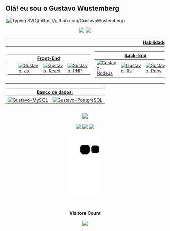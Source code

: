 ## Olá! eu sou o Gustavo Wustemberg

[![Typing SVG](https://readme-typing-svg.herokuapp.com?font=Fira+Code&size=35&pause=1000&color=238972&center=true&vCenter=true&width=1000&lines=Hello%2C+My+name+is+Gustvo+Wustemberg+;I'm+20+years+old;I'm+from+Brazil%2C+SP;Welcome!)](https://github.com/GustavoWustemberg)

<div align="center">
  <a href="https://github.com/GustavoWustemberg">
  <img height="180em" src="https://github-readme-stats.vercel.app/api?username=GustavoWustemberg&show_icons=true&theme=dracula&i&show_icons=true&include_all_commits=true&hide_border=true"/>
  <img height="180em" src="https://github-readme-stats.vercel.app/api/top-langs/?username=GustavoWustemberg&theme=dracula&hide_border=true&layout=compact&langs_count=10"/>
</div>

<div>
 <table>
  <thead>
    <tr>
      <th colspan="3">Habilidades</th>
    </tr>
  </thead>
  <tbody>
    <tr>
      <td>
        <!-- Tabela Front-end -->
        <table>
          <thead>
            <tr>
              <th colspan="5">Front-End</th>
            </tr>
          </thead>
          <tbody>
            <tr>
              <td><img align="center" alt="Gustavo-HTML" height="34" width="34" src="https://raw.githubusercontent.com/devicons/devicon/master/icons/html5/html5-original.svg"></td>
              <td><img align="center" alt="Gustavo-CSS" height="34" width="34" src="https://raw.githubusercontent.com/devicons/devicon/master/icons/css3/css3-original.svg"></td>
              <td><img align="center" alt="Gustavo-Js" height="34" width="34" src="https://cdn.jsdelivr.net/gh/devicons/devicon/icons/javascript/javascript-original.svg"></td>
              <td><img align="center" alt="Gustavo-React" height="34" width="34" src="https://cdn.jsdelivr.net/gh/devicons/devicon/icons/react/react-original.svg"></td>
              <td><img align="center" alt="Gustavo-PHP" height="34" width="34" src="https://cdn.jsdelivr.net/gh/devicons/devicon/icons/php/php-original.svg"></td>
            </tr>
          </tbody>
        </table>
      </td>
      <td>
        <!-- Tabela Back-end -->
        <table>
          <thead>
            <tr>
              <th colspan="5">Back-End</th>
            </tr>
          </thead>
          <tbody>
            <tr>
              <td><img align="center" alt="Gustavo-NodeJs" height="34" width="34" src="https://cdn.jsdelivr.net/gh/devicons/devicon/icons/nodejs/nodejs-plain.svg"></td>
              <td><img align="center" alt="Gustavo-Ts" height="34" width="34" src="https://cdn.jsdelivr.net/gh/devicons/devicon/icons/typescript/typescript-original.svg"></td>
              <td><img align="center" alt="Gustavo-Ruby" height="34" width="34" src="https://cdn.jsdelivr.net/gh/devicons/devicon/icons/ruby/ruby-original.svg"></td>
              <td><img align="center" alt="Gustavo-Python" height="34" width="34" src="https://raw.githubusercontent.com/devicons/devicon/master/icons/python/python-original.svg"></td>
              <td><img align="center" alt="Gustavo-C#" height="34" width="34" src="https://raw.githubusercontent.com/devicons/devicon/master/icons/csharp/csharp-original.svg"></td>
            </tr>
          </tbody>
        </table>
      </td>
      <td>
        <!-- Tabela Ferramentas -->
        <table>
          <thead>
            <tr>
              <th colspan="5">Ferramentas:</th>
            </tr>
          </thead>
        <tbody>
            <tr>
              <td align="center"><img alt="Gustavo-Git" height="34" width="34" src="https://cdn.jsdelivr.net/gh/devicons/devicon/icons/git/git-original.svg"></td>
              <td align="center"><img alt="Gustavo-Figma" height="34" width="34" src="https://cdn.jsdelivr.net/gh/devicons/devicon/icons/figma/figma-original.svg"></td>
              <td align="center"><img alt="Gustavo-Docker" height="34" width="34" src="https://cdn.jsdelivr.net/gh/devicons/devicon/icons/docker/docker-original.svg"></td>
              <td align="center"><img alt="Gustavo-VScode" height="34" width="34" src="https://cdn.jsdelivr.net/gh/devicons/devicon/icons/vscode/vscode-original.svg"></td>
              <td align="center"><img alt="Gustavo-GitHub" height="34" width="34" src="https://cdn.jsdelivr.net/gh/devicons/devicon/icons/github/github-original.svg"></td>
            </tr>
          </tbody>
        </table>
 </table>
</div>

<!-- bancos de dados -->

<table style="justfy-content:center">
          <thead>
            <tr>
              <th colspan="2">Banco de dados:</th>
            </tr>
          </thead>
        <tbody>
            <tr>
              <td><img align="center" alt="Gustavo-MySQL" height="34" width="34" src="https://cdn.jsdelivr.net/gh/devicons/devicon/icons/mysql/mysql-original.svg"></td>
              <td><img align="center" alt="Gustavo-PostgreSQL" height="34" width="34" src="https://cdn.jsdelivr.net/gh/devicons/devicon/icons/postgresql/postgresql-plain.svg"></td>
            </tr>
          </tbody>
        </table>
 </table>
</div>

##

<p align="center">
<img src='https://github-profile-trophy.vercel.app/?username=GustavoWustemberg&theme=onestar&no-bg=true'/>
</p>

<div align="center"> 
  <a href="https://www.instagram.com/degustawinho/" target="_blank"><img src="https://img.shields.io/badge/-Instagram-%23E4405F?style=for-the-badge&logo=instagram&logoColor=white" target="_blank"></a>
  <a href = "mailto:gustavowustemberg14@gmail.com"><img src="https://img.shields.io/badge/-Gmail-%23333?style=for-the-badge&logo=gmail&logoColor=white" target="_blank"></a>
  <a href="https://www.linkedin.com/in/gustavo-augusto-wustemberg-40a72421a" target="_blank"><img src="https://img.shields.io/badge/-LinkedIn-%230077B5?style=for-the-badge&logo=linkedin&logoColor=white" target="_blank"></a>
 
  ![Snake animation](https://github.com/GustavoWustemberg/GustavoWustemberg/blob/output/github-contribution-grid-snake.svg)
 
</div>

<div align="center">
<br><p align="centre"><b>Visitors Count</b></p>  
<p align="center"><img align="center" src="https://profile-counter.glitch.me/{GustavoWustemberg}/count.svg" /></p> 
<br>
</div>
